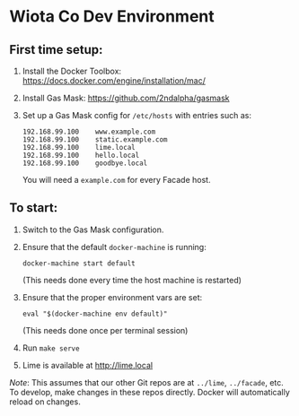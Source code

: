 # Wiota Co Dev Environment

## First time setup:

1. Install the Docker Toolbox: <https://docs.docker.com/engine/installation/mac/>

2. Install Gas Mask: <https://github.com/2ndalpha/gasmask>

3. Set up a Gas Mask config for `/etc/hosts` with entries such as:

    ```
    192.168.99.100    www.example.com
    192.168.99.100    static.example.com
    192.168.99.100    lime.local
    192.168.99.100    hello.local
    192.168.99.100    goodbye.local
    ```

    You will need a `example.com` for every Facade host.

## To start:

1. Switch to the Gas Mask configuration.

2. Ensure that the default `docker-machine` is running:

    ```
    docker-machine start default
    ```

    (This needs done every time the host machine is restarted)

3. Ensure that the proper environment vars are set:

    ```
    eval "$(docker-machine env default)"
    ```

    (This needs done once per terminal session)

4. Run `make serve`

5. Lime is available at <http://lime.local>

_Note_: This assumes that our other Git repos are at `../lime`, `../facade`, etc. To develop, make changes in these repos directly. Docker will automatically reload on changes.
